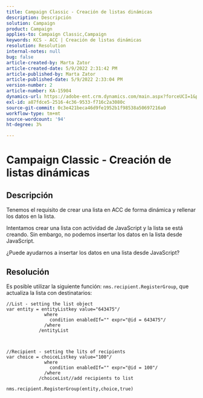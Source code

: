 ```yaml
---
title: Campaign Classic - Creación de listas dinámicas
description: Descripción
solution: Campaign
product: Campaign
applies-to: Campaign Classic,Campaign
keywords: KCS - ACC | Creación de listas dinámicas
resolution: Resolution
internal-notes: null
bug: false
article-created-by: Marta Zator
article-created-date: 5/9/2022 2:31:42 PM
article-published-by: Marta Zator
article-published-date: 5/9/2022 2:33:04 PM
version-number: 2
article-number: KA-15904
dynamics-url: https://adobe-ent.crm.dynamics.com/main.aspx?forceUCI=1&pagetype=entityrecord&etn=knowledgearticle&id=58da1bb8-a4cf-ec11-a7b5-0022480a8e40
exl-id: a87fdce5-2516-4c36-9533-f716c2a3080c
source-git-commit: 0c3e421beca46d9fe1952b1f98538a50697216a0
workflow-type: tm+mt
source-wordcount: '94'
ht-degree: 3%

---
```


# Campaign Classic - Creación de listas dinámicas

## Descripción


Tenemos el requisito de crear una lista en ACC de forma dinámica y rellenar los datos en la lista.

Intentamos crear una lista con actividad de JavaScript y la lista se está creando. Sin embargo, no podemos insertar los datos en la lista desde JavaScript.

¿Puede ayudarnos a insertar los datos en una lista desde JavaScript?


## Resolución


Es posible utilizar la siguiente función: `nms.recipient.RegisterGroup`, que actualiza la lista con destinatarios:


```
//List - setting the list object
var entity = entityListkey value="643475"/
              where
                condition enabledIf="" expr="@id = 643475"/
              /where
            /entityList



//Recipient - setting the lits of recipients
var choice = choiceListkey value="100"/
              where
                condition enabledIf="" expr="@id = 100"/
              /where
            /choiceList//add recipients to list

nms.recipient.RegisterGroup(entity,choice,true)
```
